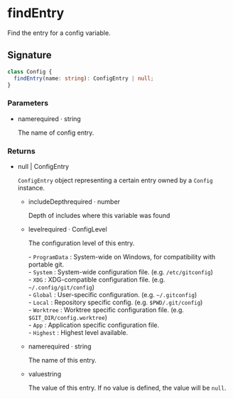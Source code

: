 # findEntry

Find the entry for a config variable.

## Signature

```ts
class Config {
  findEntry(name: string): ConfigEntry | null;
}
```

### Parameters

<ul class="param-ul">
  <li class="param-li param-li-root">
    <span class="param-name">name</span><span class="param-required">required</span>&nbsp;·&nbsp;<span class="param-type">string</span>
    <br>
    <p class="param-description">The name of config entry.</p>
  </li>
</ul>

### Returns

<ul class="param-ul">
  <li class="param-li param-li-root">
    <span class="param-type">null | ConfigEntry</span>
    <br>
    <p class="param-description"><code>ConfigEntry</code>  object representing a certain entry owned by a  <code>Config</code>  instance.</p>
    <ul class="param-ul">
      <li class="param-li">
        <span class="param-name">includeDepth</span><span class="param-required">required</span>&nbsp;·&nbsp;<span class="param-type">number</span>
        <br>
        <p class="param-description">Depth of includes where this variable was found</p>
      </li>
      <li class="param-li">
        <span class="param-name">level</span><span class="param-required">required</span>&nbsp;·&nbsp;<span class="param-type">ConfigLevel</span>
        <br>
        <p class="param-description">The configuration level of this entry.</p>
        <p class="param-description">- <code>ProgramData</code> : System-wide on Windows, for compatibility with portable git.<br>- <code>System</code> : System-wide configuration file. (e.g. <code>/etc/gitconfig</code>)<br>- <code>XDG</code> : XDG-compatible configuration file. (e.g. <code>~/.config/git/config</code>)<br>- <code>Global</code> : User-specific configuration. (e.g. <code>~/.gitconfig</code>)<br>- <code>Local</code> : Repository specific config. (e.g. <code>$PWD/.git/config</code>)<br>- <code>Worktree</code> : Worktree specific configuration file. (e.g. <code>$GIT_DIR/config.worktree</code>)<br>- <code>App</code> : Application specific configuration file.<br>- <code>Highest</code> : Highest level available.</p>
      </li>
      <li class="param-li">
        <span class="param-name">name</span><span class="param-required">required</span>&nbsp;·&nbsp;<span class="param-type">string</span>
        <br>
        <p class="param-description">The name of this entry.</p>
      </li>
      <li class="param-li">
        <span class="param-name">value</span><span class="param-type">string</span>
        <br>
        <p class="param-description">The value of this entry. If no value is defined, the value will be <code>null</code>.</p>
      </li>
    </ul>
  </li>
</ul>